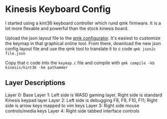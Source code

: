 Kinesis Keyboard Config
======================

I started using a kint36 keyboard controller which rund qmk firmware. It is a lot more flexable and powerful than the stock kinesis board.

Upload the json layout file to the [qmk configurator](https://config.qmk.fm/#/kinesis/kint36/LAYOUT~). It's easiest to customize the keymap in that graphical online tool. From there, download the new json config layout file and use the qmk tool to translate it to c code `qmk json2c file.json`

Copy that c code into the `keymap.c` file and compile with `qmk compile -kb kinesis/kint36 -km pathammer`

Layer Descriptions
------------------
Layer 0: Base
Layer 1: Left side is WASD gaming layer, Right side is standard Kinesis keypad layer
Layer 2: Left side is debugging F8, F9, F10, F11; Right side is arrow keys mapped to vim keys
Layer 3: Right side mouse controls/media keys
Layer 4: Right side tabbed interface controls
